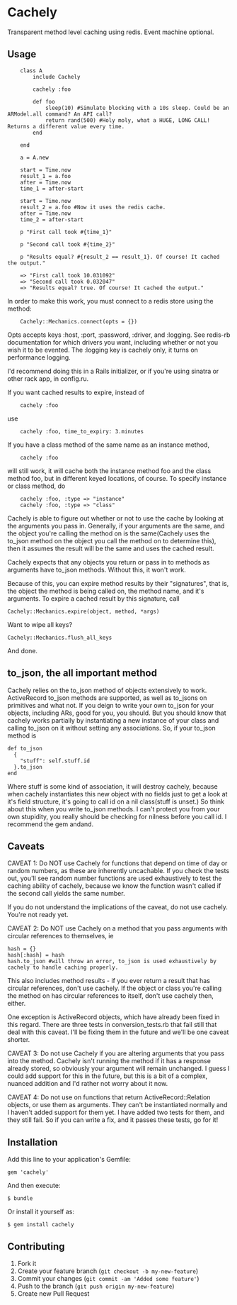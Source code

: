 # Cachely

Transparent method level caching using redis. Event machine optional.

## Usage

		class A 
			include Cachely
			
			cachely :foo
			
			def foo
				sleep(10) #Simulate blocking with a 10s sleep. Could be an ARModel.all command? An API call?
				return rand(500) #Holy moly, what a HUGE, LONG CALL! Returns a different value every time.
			end
		
		end
		
		a = A.new
		
		start = Time.now
		result_1 = a.foo
		after = Time.now
		time_1 = after-start
		
		start = Time.now
		result_2 = a.foo #Now it uses the redis cache.
		after = Time.now
		time_2 = after-start
		
		p "First call took #{time_1}"
		
		p "Second call took #{time_2}"
		
		p "Results equal? #{result_2 == result_1}. Of course! It cached the output."
		
		=> "First call took 10.031092"
		=> "Second call took 0.032047"
		=> "Results equal? true. Of course! It cached the output."
		

In order to make this work, you must connect to a redis store using the method:

		Cachely::Mechanics.connect(opts = {})

Opts accepts keys :host, :port, :password, :driver, and :logging. See redis-rb documentation for which drivers you want,
including whether or not you wish it to be evented. The :logging key is cachely only, it turns on performance logging.

I'd recommend doing this in a Rails initializer, or if you're using sinatra or other rack app, in config.ru.

If you want cached results to expire, instead of

		cachely :foo
		
use

		cachely :foo, time_to_expiry: 3.minutes
		
If you have a class method of the same name as an instance method,

		cachely :foo
		
will still work, it will cache both the instance method foo and the class method foo, but in different
keyed locations, of course. To specify instance or class method, do

		cachely :foo, :type => "instance"
		cachely :foo, :type => "class"	

Cachely is able to figure out whether or not to use the cache by looking at the arguments you pass in.
Generally, if your arguments are the same, and the object you're calling the method on is the same(Cachely uses 
the to_json method on the object you call the method on to determine this), then it assumes the result
will be the same and uses the cached result.

Cachely expects that any objects you return or pass in to methods as arguments have to_json methods. Without
this, it won't work. 

Because of this, you can expire method results by their "signatures", that is, the object the method is being called on,
the method name, and it's arguments. To expire a cached result by this signature, call

    Cachely::Mechanics.expire(object, method, *args)

Want to wipe all keys?

    Cachely::Mechanics.flush_all_keys

And done.

## to_json, the all important method

Cachely relies on the to_json method of objects extensively to work. ActiveRecord to_json methods are supported, as well as to_jsons
on primitives and what not. If you deign to write your own to_json for your objects, including ARs, good for you, you should. But you should know
that cachely works partially by instantiating a new instance of your class and calling to_json on it without setting any associations. So, if your to_json method is

    def to_json
      {
        "stuff": self.stuff.id
      }.to_json
    end

Where stuff is some kind of association, it will destroy cachely, because when cachely instantiates this new object with no fields just to get a look at it's field structure,
it's going to call id on a nil class(stuff is unset.) So think about this when you write to_json methods. I can't protect you from your own stupidity, you really should
be checking for nilness before you call id. I recommend the gem andand.

## Caveats

CAVEAT 1: Do NOT use Cachely for functions that depend on time of day or random numbers, as these are inherently uncachable. 
If you check the tests out, you'll see random number functions are used exhaustively to test the caching ability of cachely,
because we know the function wasn't called if the second call yields the same number.

If you do not understand the implications of the caveat, do not use cachely. You're not ready yet. 

CAVEAT 2: Do NOT use Cachely on a method that you pass arguments with circular references to themselves, ie 

    hash = {}
    hash[:hash] = hash
    hash.to_json #will throw an error, to_json is used exhaustively by cachely to handle caching properly.

This also includes method results - if you ever return a result that has circular references, don't use cachely. If the object or class you're calling the method on
has circular references to itself, don't use cachely then, either.

One exception is ActiveRecord objects, which have already been fixed in this regard. There are three tests in conversion_tests.rb that fail still that deal with this
caveat. I'll be fixing them in the future and we'll be one caveat shorter.

CAVEAT 3: Do not use Cachely if you are altering arguments that you pass into the method. Cachely isn't running the method if it has a response already stored, so obviously your argument will remain unchanged. I guess I could add support for this in the future, but this is a bit of a complex, nuanced addition and I'd rather not worry about it now. 

CAVEAT 4: Do not use on functions that return ActiveRecord::Relation objects, or use them as arguments. They can't be instantiated normally and I haven't added support for them yet. I have added two tests for them, and they still fail. So if you can write a fix, and it passes these tests, go for it!

## Installation

Add this line to your application's Gemfile:

    gem 'cachely'

And then execute:

    $ bundle

Or install it yourself as:

    $ gem install cachely

## Contributing

1. Fork it
2. Create your feature branch (`git checkout -b my-new-feature`)
3. Commit your changes (`git commit -am 'Added some feature'`)
4. Push to the branch (`git push origin my-new-feature`)
5. Create new Pull Request
